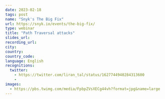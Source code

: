 ```yaml
---
date: 2023-02-18
tags: post
name: "Snyk's The Big Fix"
url: https://snyk.io/events/the-big-fix/
type: webinar
title: "Path Traversal attacks"
slides_url:
recording_url: 
city:
country:
country_code:
language: English
recognitions:
  twitter:
    - https://twitter.com/liran_tal/status/1627744940284313600
    - 
images:
  - https://pbs.twimg.com/media/FpbpZVsXECg44vh?format=jpg&name=large
---
```

